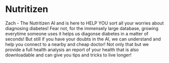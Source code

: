 # Nutritizen
Zach - The Nutritizen AI and is here to HELP YOU sort all your worries about diagnosing diabetes! Fear not, for the immensely large database, growing everytime someone uses it helps us diagonse diabetes in a matter of seconds! But still if you have your doubts in the AI, we can understand and help you connect to a nearby and cheap doctor! Not only that but we provide a full health analysis an report of your health that is also downloadable and can give you tips and tricks to live longer!
